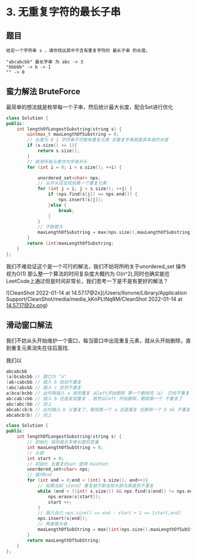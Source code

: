 # 3. 无重复字符的最长子串

## 题目

```
给定一个字符串 s ，请你找出其中不含有重复字符的 最长子串 的长度。

"abcabcbb" 最长字串 为 abc -> 3
"bbbbb" -> b -> 1
"" -> 0
```

## 蛮力解法 BruteForce

最简单的想法就是枚举每一个子串，然后统计最大长度，配合Set进行优化

```c++
class Solution {
public:
    int lengthOfLongestSubstring(string s) {
        uintmax_t maxLengthOfSubstring = 0;
        // 长度为 0 1 字符串不可能有重复元素 非重复字串就是其本身的长度
        if (s.size() <= 1){
            return s.size();
        }
        // 枚举所有元素作为字串开头
        for (int i = 0; i < s.size(); ++i) {

            unordered_set<char> nps;
            // 从开头往后找到第一个重复元素
            for (int j = i; j < s.size(); ++j) {
                if (nps.find(s[j]) == nps.end()) {
                    nps.insert(s[j]);
                }else {
                    break;
                }
            }
            // 不断取大
            maxLengthOfSubstring = max(nps.size(),maxLengthOfSubstring);
        }
        return (int)maxLengthOfSubstring;
    }
};
```

我们不难验证这个是一个可行的解法，我们不妨将所哟关于unordered_set 操作视为O(1) 那么整一个算法的时间复杂度大概约为 O(n^2),同时也确实能在LeetCode上通过但是时间非常长，我们思考一下是不是有更好的解法？

![CleanShot 2022-01-14 at 14.57.17@2x](/Users/llonvne/Library/Application Support/CleanShot/media/media_kKnPLtNq8M/CleanShot 2022-01-14 at 14.57.17@2x.png)

## 滑动窗口解法

我们不妨从头开始维护一个窗口，每当窗口中出现重复元素，就从头开始删除，直到重复元素消失在往后面找.

我们以 

```c++
abcabcbb
(a)bcabcbb // 窗口为 "a" 
(ab)cabcbb // 插入 b 依旧不重复
(abc)abcbb // 插入 c 显然不重复
a(bca)bcbb // 此时再插入 a 发现重复 从left开始删除 第一个删除完（a） 已经不重复 结束
ab(cab)cbb // 插入 b 还是发现重复 ，依然从left 开始删除，删除第一个 不重复了
abc(abc)bb // 同上
abcab(cb)b // 此时插入 b 又重复了，删除第一个 a 还是重复 在删除一个 b ok 不重复了
abcabcb(b) // 同上
```

```c++
class Solution {
public:
    int lengthOfLongestSubstring(string s) {
        // 初始化 保存最长字串长度的变量
        int maxLengthOfSubString = 0;
        // 头部
        int start = 0;
        // 初始化 去重复的set 使用 HashSet
        unordered_set<char> nps;
        // 循环End
        for (int end = 0;end < (int) s.size(); end++){
            // 如果当前 s[end] 重复就不断去除头部元素直到不重复
            while (end < ((int) s.size()) && nps.find(s[end]) != nps.end()) {
                nps.erase(s[start]);
                start ++;
            }
            // 插入自己 nps.size() == end - start + 1 == [start,end]
            nps.insert(s[end]);
            // 两者取大者
            maxLengthOfSubString = max((int)nps.size(),maxLengthOfSubString);
        }
        return maxLengthOfSubString;
    }
};
```
